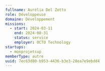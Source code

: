 ```yaml
---
fullname: Aurélia Del Zotto
role: Développeuse
domaine: Développement
missions:
  - start: 2024-03-11
    end: 2024-08-31
    status: service
    employer: OCTO Technology
startups:
  - monprojetsup
memberType: autre
uuid: 7ec63d80-b953-4436-b3e3-28ea7e9ebdd4
---
```

